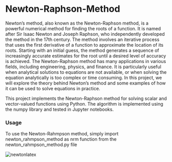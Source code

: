 # Newton-Raphson-Method

Newton’s method, also known as the Newton-Raphson method, is a powerful numerical method for finding the roots of a function. It is named after Sir Isaac Newton and Joseph Raphson, who independently developed the method in the 17th century.
The method involves an iterative process that uses the first derivative of a function to approximate the location of its roots. Starting with an initial guess, the method generates a sequence of increasingly accurate estimates for the root until a desired level of accuracy is achieved.
The Newton-Raphson method has many applications in various fields, including engineering, physics, and finance. It is particularly useful when analytical solutions to equations are not available, or when solving the equation analytically is too complex or time consuming.
In this project, we will explore the theory behind Newton’s method and some examples of how it can be used to solve equations in practice.


This project implements the Newton-Raphson method for solving scalar and vector-valued functions using Python. The algorithm is implemented using the numpy library and tested in Jupyter notebooks.

### Usage 

To use the Newton-Rahmpson method, simply import newton_rahmpson_method as nrm function from the newton_rahmpson_method.py file

![newtonlatex](https://user-images.githubusercontent.com/132854665/236834870-35be42be-849b-4eba-92b2-46242116fe18.png)



